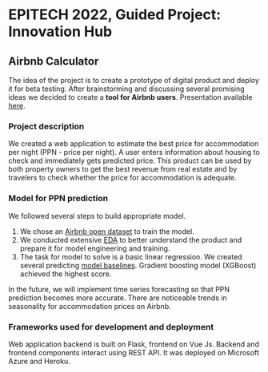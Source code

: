 # EPITECH 2022, Guided Project: Innovation Hub
## Airbnb Calculator

The idea of the project is to create a prototype of digital product and deploy it for beta testing.
After brainstorming and discussing several promising ideas we decided to create a **tool for Airbnb users**.
Presentation available [here](https://github.com/koliverdavera/innovation_hub_airbnb/tree/main/project%20presentation).

### Project description
We created a web application to estimate the best price for accommodation per night (PPN - price per night). 
A user enters information about housing to check and immediately gets predicted price. 
This product can be used by both property owners to get the best revenue from real estate and
by travelers to check whether the price for accommodation is adequate.

### Model for PPN prediction
We followed several steps to build appropriate model.
1. We chose an [Airbnb open dataset](http://insideairbnb.com/paris) to train the model.
2. We conducted extensive [EDA](https://github.com/koliverdavera/innovation_hub_airbnb/blob/main/backend/model/reports/Airbnb_EDA.ipynb)
to better understand the product and prepare it for model engineering and training.
3. The task for model to solve is a basic linear regression. We created several predicting [model baselines](https://github.com/koliverdavera/innovation_hub_airbnb/blob/main/backend/model/reports/Airbnb_model.ipynb).
Gradient boosting model (XGBoost) achieved the highest score.

In the future, we will implement time series forecasting so that PPN prediction becomes more accurate. 
There are noticeable trends in seasonality for accommodation prices on Airbnb.

### Frameworks used for development and deployment
Web application backend is built on Flask, frontend on Vue Js. Backend and frontend components interact using REST API. 
It was deployed on Microsoft Azure and Heroku.
